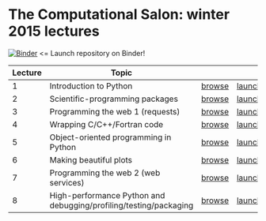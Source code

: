 # The Computational Salon: winter 2015 lectures

[![Binder](http://mybinder.org/badge.svg)](https://mybinder.org/v2/gh/vallis/salon-lectures-2015/master) <= Launch repository on Binder!

| Lecture | Topic | | |
| --- | --- | --- | --- |
| 1 | Introduction to Python                                             | [browse](https://github.com/vallis/salon-lectures-2015/blob/master/lecture1-Python-introduction.ipynb)     |  [launch](https://mybinder.org/v2/gh/vallis/salon-lectures-2015/master?filepath=lecture1-Python-introduction.ipynb)     |
| 2 | Scientific-programming packages                                    | [browse](https://github.com/vallis/salon-lectures-2015/blob/master/lecture2-Python-packages.ipynb)         |  [launch](https://mybinder.org/v2/gh/vallis/salon-lectures-2015/master?filepath=lecture2-Python-packages.ipynb)         |
| 3 | Programming the web 1 (requests)                                   | [browse](https://github.com/vallis/salon-lectures-2015/blob/master/lecture3-web-requests.ipynb)            |  [launch](https://mybinder.org/v2/gh/vallis/salon-lectures-2015/master?filepath=lecture3-web-requests.ipynb)            |
| 4 | Wrapping C/C++/Fortran code                                        | [browse](https://github.com/vallis/salon-lectures-2015/blob/master/lecture4-wrapping-c-fortran.ipynb)      |  [launch](https://mybinder.org/v2/gh/vallis/salon-lectures-2015/master?filepath=lecture4-wrapping-c-fortran.ipynb)      |
| 5 | Object-oriented programming in Python                              | [browse](https://github.com/vallis/salon-lectures-2015/blob/master/lecture5-object-oriented.ipynb)         |  [launch](https://mybinder.org/v2/gh/vallis/salon-lectures-2015/master?filepath=lecture5-object-oriented.ipynb)         |
| 6 | Making beautiful plots                                             | [browse](https://github.com/vallis/salon-lectures-2015/blob/master/lecture6-beautiful-plots.ipynb)         |  [launch](https://mybinder.org/v2/gh/vallis/salon-lectures-2015/master?filepath=lecture6-beautiful-plots.ipynb)         |
| 7 | Programming the web 2 (web services)                               | [browse](https://github.com/vallis/salon-lectures-2015/blob/master/lecture7-web-services.ipynb)            |  [launch](https://mybinder.org/v2/gh/vallis/salon-lectures-2015/master?filepath=lecture7-web-services.ipynb)            |
| 8 | High-performance Python and debugging/profiling/testing/packaging  | [browse](https://github.com/vallis/salon-lectures-2015/blob/master/lecture8-Python-high-performance.ipynb) |  [launch](https://mybinder.org/v2/gh/vallis/salon-lectures-2015/master?filepath=lecture8-Python-high-performance.ipynb) |
